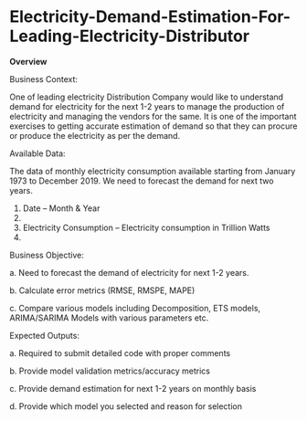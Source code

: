 # Electricity-Demand-Estimation-For-Leading-Electricity-Distributor

**Overview**

Business Context:

One of leading electricity Distribution Company would like to understand demand for electricity for
the next 1-2 years to manage the production of electricity and managing the vendors for the same. It
is one of the important exercises to getting accurate estimation of demand so that they can procure
or produce the electricity as per the demand.

Available Data:

The data of monthly electricity consumption available starting from January 1973 to December 2019.
We need to forecast the demand for next two years.

1. Date – Month & Year
2. 
3. Electricity Consumption – Electricity consumption in Trillion Watts
4. 
Business Objective:

a. Need to forecast the demand of electricity for next 1-2 years.

b. Calculate error metrics (RMSE, RMSPE, MAPE)

c. Compare various models including Decomposition, ETS models, ARIMA/SARIMA Models with
various parameters etc.

Expected Outputs:

a. Required to submit detailed code with proper comments

b. Provide model validation metrics/accuracy metrics

c. Provide demand estimation for next 1-2 years on monthly basis

d. Provide which model you selected and reason for selection
